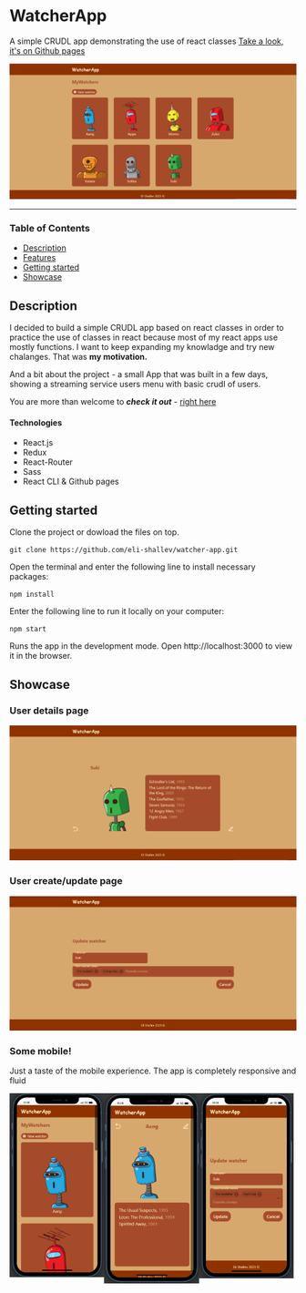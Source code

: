 
# WatcherApp
A simple CRUDL app demonstrating the use of react classes
[Take a look, it's on Github pages](https://eli-shallev.github.io/watcher-app/#/ "Github pages link")

![Homepage image](https://raw.githubusercontent.com/eli-shallev/watcher-app/main/screenshots/index.png "Homepage image")
___

### Table of Contents
- [Description](#description)
- [Features](#features)
- [Getting started](#getting-started)
- [Showcase](#showcase)

## Description
I decided to build a simple CRUDL app based on react classes in order to practice the use of classes in react because most of my react apps use mostly functions. I want to keep expanding my knowladge and try new chalanges. That was **my motivation.** 

And a bit about the project - a small App that was built in a few days, showing a streaming service users menu with basic crudl of users.

You are more than welcome to ***check it out*** - [right here](https://eli-shallev.github.io/watcher-app/#/ "Github pages link")



#### Technologies

- React.js
- Redux
- React-Router
- Sass
- React CLI & Github pages

## Getting started
Clone the project or dowload the files on top.
```
git clone https://github.com/eli-shallev/watcher-app.git
```
Open the terminal and enter the following line to install necessary packages:
```
npm install 
```

Enter the following line to run it locally on your computer:
```
npm start 
```
Runs the app in the development mode.
Open http://localhost:3000 to view it in the browser.

## Showcase

### User details page

![User details page](https://raw.githubusercontent.com/eli-shallev/watcher-app/main/screenshots/details.png "User details page")

### User create/update page

![User create/update page](https://raw.githubusercontent.com/eli-shallev/watcher-app/main/screenshots/edit.png "User create/update page")

### Some mobile!
Just a taste of the mobile experience. The app is completely responsive and fluid

<img src="https://raw.githubusercontent.com/eli-shallev/watcher-app/main/screenshots/index-m.png" width="33%" style="float: left"/><img src="https://raw.githubusercontent.com/eli-shallev/watcher-app/main/screenshots/details-m.png" width="33%" style="float: left;"/><img src="https://raw.githubusercontent.com/eli-shallev/watcher-app/main/screenshots/edit-m.png" width="33%" style="float: left;"/>

